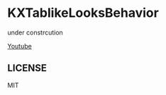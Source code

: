 # KXTablikeLooksBehavior

under constrcution

[Youtube](https://www.youtube.com/watch?v=jdaXuw-QGLo)

## LICENSE

MIT
